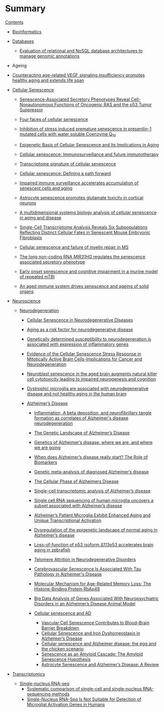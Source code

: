# Summary

[Contents](contents.md)

- [Bioinformatics](<>)

- [Databases](<>)

  - [Evaluation of relational and NoSQL database architectures to manage genomic annotations](bioinformatics/databases/evaluation_of_relational_and_nosql_database_architectures_to_manage_genomic_annotations.md)

- Ageing

- [Counteracting age-related VEGF signaling insufficiency promotes healthy aging and extends life span
](ageing/counteracting_age_related_VEGF_insufficiecy.md)

- [Cellular Senescence](<>)

  - [Senescence-Associated Secretory Phenotypes Reveal Cell-Nonautonomous Functions of Oncogenic RAS and the p53 Tumor Suppressor](senescence/Senescence-Associated_Secretory_Phenotypes.md)

  - [Four faces of cellular senescence](senescence/Four_faces_of_cellular_senescence.md)

  - [Inhibition of stress induced premature senescence in presenilin-1 mutated cells with water soluble Coenzyme Q<sub>10</sub>](senescence/inhibition_of_SIPS_in_PSEN1_mutated_cells_with_water_soluble_coenzyme_q10.md)

  - [Epigenetic Basis of Cellular Senescence and Its Implications in Aging](senescence/epigenetic_basis_of_senescence_implications_in_aging.md)

  - [Cellular senescence: Immunosurveillance and future immunotherapy](senescence/Cellular_senescence_Immunosurveillance_and_future_immunotherapy.md)

  - [Transcriptome signature of cellular senescence](senescence/transcriptome_signature_of_cellular_senescence.md)

  - [Cellular senescence: Defining a path forward](senescence/Cellular_senescence_Defining_a_path_forward.md)

  - [Impaired immune surveillance accelerates accumulation of senescent cells and aging ](senescence/impaired_immune_surveillance_accelerates_accumulation_of_senescent_cells_and_aging.md)

  - [Astrocyte senescence promotes glutamate toxicity in cortical neurons](senescence/Astrocyte_senescence_promotes_glutamate_toxicity_in_cortical_neurons.md)

  - [A multidimensional systems biology analysis of cellular senescence in aging and disease](senescence/multidim_systems_bio_analysis_senescence_aging_disease.md)

  - [Single-Cell Transcriptome Analysis Reveals Six Subpopulations Reflecting Distinct Cellular Fates in Senescent Mouse Embryonic Fibroblasts](senescence/Single-Cell_Transcriptome_Analysis_Reveals_Six_Subpopulations.md)

  - [Cellular senescence and failure of myelin repair in MS](senescence/Cellular_senescence_and_failure_of_myelin_repair_in_MS.md)

  - [The long non-coding RNA *MIR31HG* regulates the senescence associated secretory phenotype](senescence/lncRNA_MIR31HG_regulates_the_senescence_associated_secretory_phenotype.md)

  - [Early onset senescence and cognitive impairment in a murine model of repeated mTBI
    ](senescence/early_onset_senescence_cognitive_impairment_in_murine_model_of_repeated_mTBI.md)

  - [An aged immune system drives senescence and ageing of solid
    organs](senescence/aged_immune_system_drives_senescence_ageing_of_solid_organs.md)

- [Neuroscience](<>)

  - [Neurodegeneration](<>)
    - [Cellular Senescence in Neurodegenerative Diseases](neuroscience/neurodegeneration/ad/Cellular_Senescence_in_Neurodegenerative_Diseases.md)

    - [Aging as a risk factor for neurodegenerative disease](neuroscience/neurodegeneration/ad/Aging_as_a_risk_factor_for_neurodegenerative_disease.md)

    - [Genetically determined susceptibility to neurodegeneration is associated with expression of inflammatory genes](neuroscience/neurodegeneration/genetically_determined_susceptibility_neurodegeneration_expression_inflammatory_genes.md)

    - [Evidence of the Cellular Senescence Stress Response in Mitotically Active Brain Cells-Implications for Cancer and Neurodegeneration](neuroscience/neurodegeneration/evidence_of_the_cellular_senescence_stress_response_in_mitotically_active_brain_cell_cancer_neurodegeneration.md)

    - [Neuroblast senescence in the aged brain augments natural killer cell cytotoxicity leading to impaired neurogenesis and cognition
      ](src/neuroscience/neurodegeneration/neuroblast_senescence_aged_brain_augments_nk_cell_cytotoxicity_leading_to_impaired_neurogenesis_cognition.md)

    - [Dystrophic microglia are associated with neurodegenerative disease and not healthy aging in the human brain](neuroscience/neurodegeneration/dystrophic_microglia_associated_with_neurodegenerative_disease_not_healthy_ageing_in_brain.md)

    - [Alzheimer’s Disease](<>)

      - [Inflammation, A beta deposition, and neurofibrillary tangle formation as correlates of Alzheimer's disease neurodegeneration](neuroscience/neurodegeneration/ad/inflammation_a_beta_deposition_nft_tangle_formation_correlates_of_ad_neurodegeneration.md)

      - [The Genetic Landscape of Alzheimer’s Disease](neuroscience/neurodegeneration/ad/The_Genetic_Landscape_of_AD.md)

      - [Genetics of Alzheimer’s disease: where we are, and where we are going](neuroscience/neurodegeneration/ad/Genetics_of_AD.md)

      - [When does Alzheimer’s disease really start? The Role of Biomarkers](neuroscience/neurodegeneration/ad/When_does_AD_really_start.md)

      - [Genetic meta-analysis of diagnosed Alzheimer’s disease](neuroscience/neurodegeneration/ad/Genetic_meta-analysis_of_diagnosed_AD.md)

      - [The Cellular Phase of Alzheimers Disease](neuroscience/neurodegeneration/ad/The_Cellular_Phase_of_AD.md)

      - [Single-cell transcriptomic analysis of Alzheimer’s disease](neuroscience/neurodegeneration/ad/Single-cell_transcriptomic_analysis_of_AD.md)

      - [Single cell RNA sequencing of human microglia uncovers a subset associated with Alzheimer’s disease](./ad/scRNA_seq_human_microglia_uncovers_subset_associated_with_AD.md)

      - [Alzheimer’s Patient Microglia Exhibit Enhanced Aging and Unique Transcriptional Activation](neuroscience/neurodegeneration/ad/AD_Patient_Microglia_Exhibit_Enhanced_Aging_and_Unique_Transcriptional_Activation.md)

      - [Dysregulation of the epigenetic landscape of normal aging in Alzheimer’s disease](neuroscience/neurodegeneration/ad/Dysregulation_of_the_epigenetic_landscape_of_normal_aging_in_AD.md)

      - [Loss-of-function of p53 isoform Δ113p53 accelerates brain aging in zebrafish](neuroscience/neurodegeneration/ad/Loss-of-function_of_p53_isoform_accelerates_brain_aging_in_zebrafish.md)

      - [Telomere Attrition in Neurodegenerative Disorders](neuroscience/neurodegeneration/ad/Telomere_Attrition_in_Neurodegenerative_Disorders.md)

      - [Cerebrovascular Senescence Is Associated With Tau Pathology in Alzheimer's Disease](neuroscience/neurodegeneration/ad/Cerebrovascular_Senescence_Is_Associated_With_Tau_Pathology_in_AD.md)

      - [Molecular Mechanism for Age-Related Memory Loss: The Histone-Binding Protein RbAp48](neuroscience/neurodegeneration/ad/molecular_mechanism_for_age_related_memory_loss_rbap48.md)

      - [Big Data Analysis of Genes Associated With Neuropsychiatric Disorders in an Alzheimer’s Disease Animal Model](neuroscience/neurodegeneration/ad/big_data_analysis_of_genes_associated_with_neuropsychiatric_disorders_in_an_AD_animal_model.md)

      - [Cellular senescence and AD](<>)

        - [Vascular Cell Senescence Contributes to Blood–Brain Barrier Breakdown](neuroscience/neurodegeneration/ad/Vascular_Cell_Senescence_Contributes_to_Blood%E2%80%93Brain_Barrier_Breakdown.md)
        - [Cellular Senescence and Iron Dyshomeostasis in Alzheimer’s Disease](neuroscience/neurodegeneration/ad/cellular_senescence_iron_dyshomeostasis_in_AD.md)
        - [Cellular senescence and Alzheimer disease: the egg and the chicken scenario](neuroscience/neurodegeneration/ad/Cellular_senescence_and_AD.md)
        - [Senescence as an Amyloid Cascade: The Amyloid Senescence Hypothesis](neuroscience/neurodegeneration/ad/Senescence_as_an_Amyloid_Cascade.md)
        - [Astrocyte Senescence and Alzheimer’s Disease: A Review](neuroscience/neurodegeneration/ad/Astrocyte_Senescence_and_AD.md)

- [Transcriptomics](<>)

  - [Single-nucleus RNA-seq](<>)
    - [Systematic comparison of single-cell and single-nucleus RNA-sequencing methods](snRNA/Systematic_comparison_of_scRNA_and_snRNA-sequencing_methods.md)
    - [Single-Nucleus RNA-Seq Is Not Suitable for Detection of Microglial Activation Genes in Humans](snRNA/snRNA_eq_Is_Not_Suitable_for_Detection_of_Microglial_Activation_Genes_in_Humans.md)
